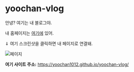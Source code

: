 # yoochan-vlog

안녕? 여기는 내 블로그야.

내 홈페이지는 <a href="Home_최유찬.html">여기에</a> 있어.

⇓ 여기 스크린샷을 클릭하면 내 페이지로 연결돼.

![페이지](https://user-images.githubusercontent.com/82464095/114691910-1d0a6900-9d53-11eb-9e8f-e63871ea23c5.JPG)

<b>여기 사이트 주소:</b> <a href="https://yoochan1012.github.io/yoochan-vlog/">https://yoochan1012.github.io/yoochan-vlog/</a>
